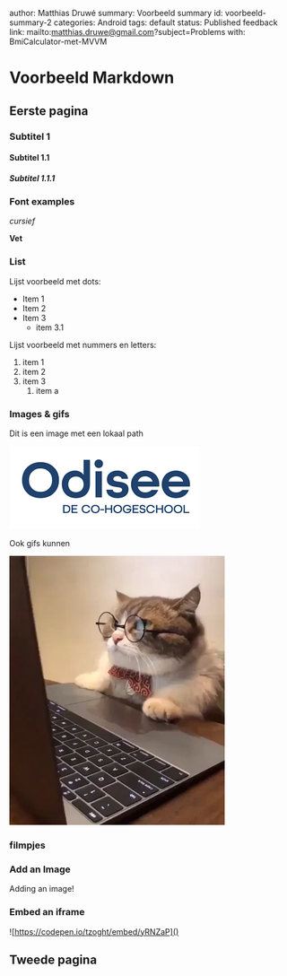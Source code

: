 author: Matthias Druwé
summary: Voorbeeld summary
id: voorbeeld-summary-2
categories: Android
tags: default
status: Published
feedback link: mailto:matthias.druwe@gmail.com?subject=Problems with: BmiCalculator-met-MVVM

# Voorbeeld Markdown

## Eerste pagina

### Subtitel 1

#### Subtitel 1.1

##### Subtitel 1.1.1

### Font examples

*cursief*

**Vet**


### List

Lijst voorbeeld met dots:
* Item 1
* Item 2
* Item 3
    * item 3.1

Lijst voorbeeld met nummers en letters:
1. item 1
2. item 2
3. item 3
    1. item a 

### Images & gifs

Dit is een image met een lokaal path

![odisee](assets/odisee.png)

Ook gifs kunnen 

![test](assets/giphy.webp)

### filmpjes

### Add an Image
Adding an image!



### Embed an iframe
![https://codepen.io/tzoght/embed/yRNZaP]()

## Tweede pagina

